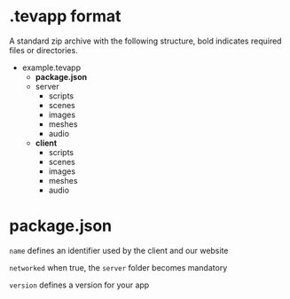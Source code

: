 # .tevapp format
A standard zip archive with the following structure, bold indicates required files or directories.
 - example.tevapp
     - **package.json**
     - server
         - scripts
         - scenes
         - images
         - meshes
         - audio
     - **client**
         - scripts
         - scenes
         - images
         - meshes
         - audio

# package.json
`name` defines an identifier used by the client and our website

`networked` when true, the `server` folder becomes mandatory

`version` defines a version for your app 
